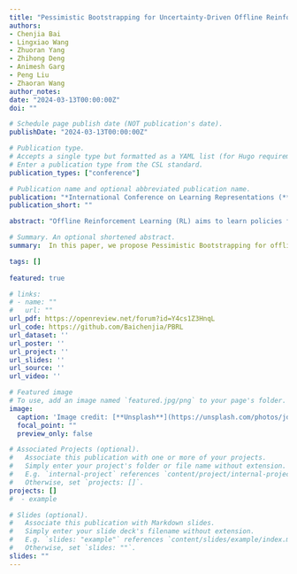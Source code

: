 ```yaml
---
title: "Pessimistic Bootstrapping for Uncertainty-Driven Offline Reinforcement Learning."
authors:
- Chenjia Bai
- Lingxiao Wang
- Zhuoran Yang
- Zhihong Deng
- Animesh Garg
- Peng Liu
- Zhaoran Wang
author_notes:
date: "2024-03-13T00:00:00Z"
doi: ""

# Schedule page publish date (NOT publication's date).
publishDate: "2024-03-13T00:00:00Z"

# Publication type.
# Accepts a single type but formatted as a YAML list (for Hugo requirements).
# Enter a publication type from the CSL standard.
publication_types: ["conference"]

# Publication name and optional abbreviated publication name.
publication: "*International Conference on Learning Representations (**ICLR**)*, 2022 &nbsp;&nbsp;&nbsp; <mark>**Spotlight**</mark>"
publication_short: ""

abstract: "Offline Reinforcement Learning (RL) aims to learn policies from previously collected datasets without exploring the environment. Directly applying off-policy algorithms to offline RL usually fails due to the extrapolation error caused by the out-of-distribution (OOD) actions. Previous methods tackle such problem by penalizing the Q-values of OOD actions or constraining the trained policy to be close to the behavior policy. Nevertheless, such methods typically prevent the generalization of value functions beyond the offline data and also lack precise characterization of OOD data. In this paper, we propose Pessimistic Bootstrapping for offline RL (PBRL), a purely uncertainty-driven offline algorithm without explicit policy constraints. Specifically, PBRL conducts uncertainty quantification via the disagreement of bootstrapped Q-functions, and performs pessimistic updates by penalizing the value function based on the estimated uncertainty. To tackle the extrapolating error, we further propose a novel OOD sampling method. We show that such OOD sampling and pessimistic bootstrapping yields provable uncertainty quantifier in linear MDPs, thus providing the theoretical underpinning for PBRL. Extensive experiments on D4RL benchmark show that PBRL has better performance compared to the state-of-the-art algorithms."

# Summary. An optional shortened abstract.
summary:  In this paper, we propose Pessimistic Bootstrapping for offline RL (PBRL), a purely uncertainty-driven offline algorithm without explicit policy constraints.

tags: []
  
featured: true

# links:
# - name: ""
#   url: ""
url_pdf: https://openreview.net/forum?id=Y4cs1Z3HnqL
url_code: https://github.com/Baichenjia/PBRL
url_dataset: ''
url_poster: ''
url_project: ''
url_slides: ''
url_source: ''
url_video: ''

# Featured image
# To use, add an image named `featured.jpg/png` to your page's folder. 
image:
  caption: 'Image credit: [**Unsplash**](https://unsplash.com/photos/jdD8gXaTZsc)'
  focal_point: ""
  preview_only: false

# Associated Projects (optional).
#   Associate this publication with one or more of your projects.
#   Simply enter your project's folder or file name without extension.
#   E.g. `internal-project` references `content/project/internal-project/index.md`.
#   Otherwise, set `projects: []`.
projects: []
#  - example

# Slides (optional).
#   Associate this publication with Markdown slides.
#   Simply enter your slide deck's filename without extension.
#   E.g. `slides: "example"` references `content/slides/example/index.md`.
#   Otherwise, set `slides: ""`.
slides: ""
---
```

